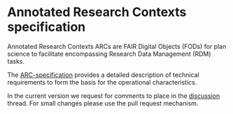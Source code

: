# Annotated Research Contexts specification

Annotated Research Contexts ARCs are FAIR Digital Objects (FODs) for plan science to facilitate encompassing Research Data Management (RDM) tasks. 

The [ARC-specification](https://github.com/nfdi4plants/ARC-specfication) provides a detailed description of technical requirements to form the basis for the operational characteristics.

In the current version we request for comments to place in the [discussion](https://github.com/nfdi4plants/ARC-specfication) thread. For small changes please use the pull request mechanism.
